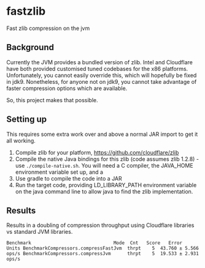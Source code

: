 # fastzlib
Fast zlib compression on the jvm

## Background

Currently the JVM provides a bundled version of zlib. Intel and Cloudflare have both provided customised tuned
codebases for the x86 platforms. Unfortunately, you cannot easily override this, which will hopefully be fixed
in jdk9. Nonetheless, for anyone not on jdk9, you cannot take advantage of faster compression options which
are available.

So, this project makes that possible.

## Setting up

This requires some extra work over and above a normal JAR import to get it all working.

1. Compile zlib for your platform, https://github.com/cloudflare/zlib
2. Compile the native Java bindings for this zlib (code assumes zlib 1.2.8) - use `./compile-native.sh`.
   You will need a C compiler, the JAVA_HOME environment variable set up, and a 
3. Use gradle to compile the code into a JAR
4. Run the target code, providing LD_LIBRARY_PATH environment variable on the java command line to allow java
   to find the zlib implementation.

## Results

Results in a doubling of compression throughput using Cloudflare libraries vs standard JVM libraries.

`
Benchmark                              Mode  Cnt   Score   Error  Units
BenchmarkCompressors.compressFastJvm  thrpt    5  43.760 ± 5.566  ops/s
BenchmarkCompressors.compressJvm      thrpt    5  19.533 ± 2.931  ops/s
`


